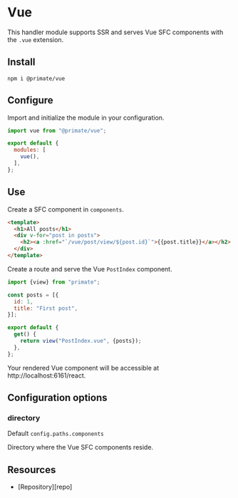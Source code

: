 # Vue

This handler module supports SSR and serves Vue SFC components with the `.vue`
extension.

## Install

`npm i @primate/vue`

## Configure

Import and initialize the module in your configuration.

```js caption=primate.config.js
import vue from "@primate/vue";

export default {
  modules: [
    vue(),
  ],
};
```

## Use

Create a SFC component in `components`.

```html caption=components/PostIndex.vue
<template>
  <h1>All posts</h1>
  <div v-for="post in posts">
    <h2><a :href="`/vue/post/view/${post.id}`">{{post.title}}</a></h2>
  </div>
</template>
```

Create a route and serve the Vue `PostIndex` component.

```js caption=routes/vue.js
import {view} from "primate";

const posts = [{
  id: 1,
  title: "First post",
}];

export default {
  get() {
    return view("PostIndex.vue", {posts});
  },
};
```

Your rendered Vue component will be accessible at http://localhost:6161/react.

## Configuration options

### directory

Default `config.paths.components`

Directory where the Vue SFC components reside.

## Resources

* [Repository][repo]

[rep]: https://github.com/primatejs/primate/tree/master/packages/vue
